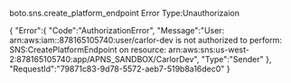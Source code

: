 boto.sns.create_platform_endpoint Error
Type:Unauthorizaion

{
   "Error":{
      "Code":"AuthorizationError",
      "Message":"User: arn:aws:iam::878165105740:user/carlor-dev is not authorized to perform: SNS:CreatePlatformEndpoint on resource: arn:aws:sns:us-west-2:878165105740:app/APNS_SANDBOX/CarlorDev",
      "Type":"Sender"
   },
   "RequestId":"79871c83-9d78-5572-aeb7-519b8a16dec0"
}

